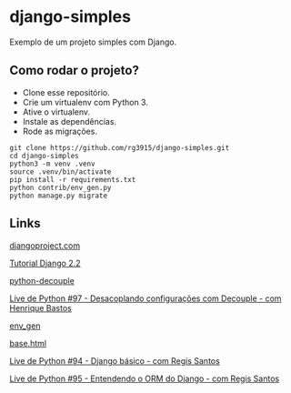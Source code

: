 # django-simples

Exemplo de um projeto simples com Django.

## Como rodar o projeto?

* Clone esse repositório.
* Crie um virtualenv com Python 3.
* Ative o virtualenv.
* Instale as dependências.
* Rode as migrações.

```
git clone https://github.com/rg3915/django-simples.git
cd django-simples
python3 -m venv .venv
source .venv/bin/activate
pip install -r requirements.txt
python contrib/env_gen.py
python manage.py migrate
```

## Links


[djangoproject.com](https://www.djangoproject.com/start/)

[Tutorial Django 2.2](http://pythonclub.com.br/tutorial-django-2.html)

[python-decouple](https://github.com/henriquebastos/python-decouple)

[Live de Python #97 - Desacoplando configurações com Decouple - com Henrique Bastos](https://www.youtube.com/watch?v=zYJGpLw5Wv4)

[env_gen](https://gist.github.com/rg3915/22626de522f5c045bc63acdb8fe67b24)

[base.html](https://gist.github.com/rg3915/0144a2408ec54c4e8008999631c64a30)

[Live de Python #94 - Django básico - com Regis Santos](https://www.youtube.com/watch?v=YuKdwIhJysU)

[Live de Python #95 - Entendendo o ORM do Django - com Regis Santos](https://www.youtube.com/watch?v=cyxky2QJlwg)
